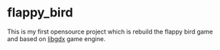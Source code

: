 flappy_bird
===========

This is my first opensource project which is rebuild the flappy bird game and based on [libgdx](http://libgdx.badlogicgames.com/) game engine. 
